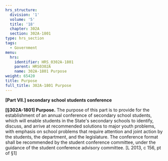 ```yaml
---
hrs_structure:
  division: '1'
  volume: '5'
  title: '18'
  chapter: 302A
  section: 302A-1801
type: hrs_section
tags:
  - Government
menu:
  hrs:
    identifier: HRS_0302A-1801
    parent: HRS0302A
    name: 302A-1801 Purpose
weight: 65420
title: Purpose
full_title: 302A-1801 Purpose
---
```

**[Part VII.] secondary school students conference**

**[§302A-1801] Purpose.** The purpose of this part is to provide for the establishment of an annual conference of secondary school students, which will enable students in the State's secondary schools to identify, discuss, and arrive at recommended solutions to major youth problems, with emphasis on school problems that require attention and joint action by the students, the department, and the legislature. The conference format shall be recommended by the student conference committee, under the guidance of the student conference advisory committee. [L 2013, c 156, pt of §1]
